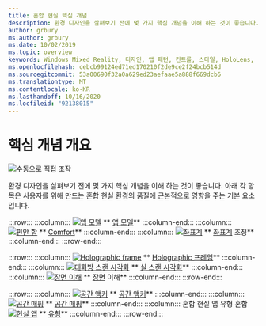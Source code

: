 ```yaml
---
title: 혼합 현실 핵심 개념
description: 환경 디자인을 살펴보기 전에 몇 가지 핵심 개념을 이해 하는 것이 좋습니다. 아래 각 항목은 사용자를 위해 만드는 혼합 현실 환경의 품질에 근본적으로 영향을 주는 기본 요소입니다.
author: grbury
ms.author: grbury
ms.date: 10/02/2019
ms.topic: overview
keywords: Windows Mixed Reality, 디자인, 앱 패턴, 컨트롤, 스타일, HoloLens, 상호 작용, UX 요소, 동작, 빌딩 블록
ms.openlocfilehash: cebcb99124ed71ed170210f2de9ce2f24bcb514d
ms.sourcegitcommit: 53a00690f32a0a629ed23aefaae5a888f669dcb6
ms.translationtype: MT
ms.contentlocale: ko-KR
ms.lasthandoff: 10/16/2020
ms.locfileid: "92138015"
---
```

# <a name="core-concepts-overview"></a>핵심 개념 개요

![수동으로 직접 조작](images/05_CoreConcepts.png)


환경 디자인을 살펴보기 전에 몇 가지 핵심 개념을 이해 하는 것이 좋습니다. 아래 각 항목은 사용자를 위해 만드는 혼합 현실 환경의 품질에 근본적으로 영향을 주는 기본 요소입니다. 

:::row:::
    :::column:::
        [ ![ 앱 모델](images/teleportation-640px.png)](app-model.md) ** [앱 모델](app-model.md)**
    :::column-end:::
    :::column:::
       [ ![ 편안 함](images/comfort-chart.PNG)](comfort.md) ** [Comfort](comfort.md)**
    :::column-end:::
    :::column:::
        [ ![ 좌표계](images/coordinate-systems.PNG)](coordinate-systems.md) ** [좌표계](coordinate-systems.md) 조정**
    :::column-end:::
:::row-end:::

:::row:::
    :::column:::
        [ ![ Holographic frame](images/destinationmars-750px.png)](holographic-frame.md) ** [Holographic 프레임](holographic-frame.md)**
    :::column-end:::
    :::column:::
        [ ![ 대화방 스캔 시각화](images/sr-mixedworld-140429-8pm-00068-1000px.png)](room-scan-visualization.md) ** [실 스캔 시각화](room-scan-visualization.md)**
    :::column-end:::
    :::column:::
        [ ![ 장면 이해](images/scene-understanding.png)](scene-understanding.md) ** [장면](scene-understanding.md) 이해**
    :::column-end:::
:::row-end:::

:::row:::
    :::column:::
        [ ![ 공간 앵커](images/azurespatialanchors.jpg)](spatial-anchors.md) ** [공간 앵커](spatial-anchors.md)**
    :::column-end:::
    :::column:::
        [ ![ 공간 매핑](images/surfacereconstruction.jpg)](spatial-mapping.md) ** [공간 매핑](spatial-mapping.md)**
    :::column-end:::
    :::column:::
        혼합 현실 앱 유형 혼합 [ ![ 현실 앱](images/enhancedenvironmentapps-640px.jpg)](types-of-mixed-reality-apps.md) ** [유형](types-of-mixed-reality-apps.md)**
    :::column-end:::
:::row-end:::


<br>

<br>

